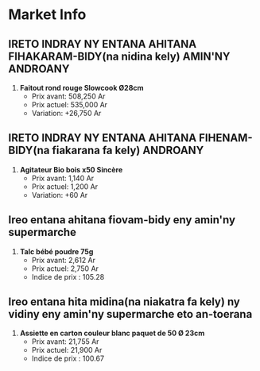 # Market Info

## IRETO INDRAY NY ENTANA AHITANA FIHAKARAM-BIDY(na nidina kely) AMIN'NY ANDROANY

1. **Faitout rond rouge Slowcook Ø28cm**
   - Prix avant: 508,250 Ar
   - Prix actuel: 535,000 Ar
   - Variation: +26,750 Ar

## IRETO INDRAY NY ENTANA AHITANA FIHENAM-BIDY(na fiakarana fa kely) ANDROANY

1. **Agitateur Bio bois x50 Sincère**
   - Prix avant: 1,140 Ar
   - Prix actuel: 1,200 Ar
   - Variation: +60 Ar

## Ireo entana ahitana fiovam-bidy eny amin'ny supermarche

1. **Talc bébé poudre 75g**
   - Prix avant: 2,612 Ar
   - Prix actuel: 2,750 Ar
   - Indice de prix : 105.28

## Ireo entana hita midina(na niakatra fa kely) ny vidiny eny amin'ny supermarche eto an-toerana

1. **Assiette en carton  couleur blanc paquet de 50  Ø 23cm**
   - Prix avant: 21,755 Ar
   - Prix actuel: 21,900 Ar
   - Indice de prix : 100.67

